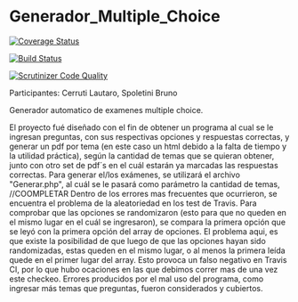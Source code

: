 # Generador_Multiple_Choice

[![Coverage Status](https://coveralls.io/repos/github/LautaroCerruti/Generador_Multiple_Choice/badge.svg?branch=master)](https://coveralls.io/github/LautaroCerruti/Generador_Multiple_Choice?branch=master)

[![Build Status](https://travis-ci.org/LautaroCerruti/Generador_Multiple_Choice.svg?branch=master)](https://travis-ci.org/LautaroCerruti/Generador_Multiple_Choice)

[![Scrutinizer Code Quality](https://scrutinizer-ci.com/g/LautaroCerruti/Generador_Multiple_Choice/badges/quality-score.png?b=master)](https://scrutinizer-ci.com/g/LautaroCerruti/Generador_Multiple_Choice/?branch=master)

Participantes: Cerruti Lautaro, Spoletini Bruno

Generador automatico de examenes multiple choice.

El proyecto fué diseñado con el fin de obtener un programa al cual se le ingresan preguntas, con sus respectivas opciones y respuestas correctas, y generar un pdf por tema (en este caso un html debido a la falta de tiempo y la utilidad práctica), según la cantidad de temas que se quieran obtener, junto con otro set de pdf´s en el cuál estarán ya marcadas las respuestas correctas.
Para generar el/los exámenes, se utilizará el archivo "Generar.php", al cuál se le pasará como parámetro la cantidad de temas, 
//COOMPLETAR
Dentro de los errores mas frecuentes que ocurrieron, se encuentra el problema de la aleatoriedad en los test de Travis.
Para comprobar que las opciones se randomizaron (esto para que no queden en el mismo lugar en el cuál se ingresaron), se compara la primera opción que se leyó con la primera opción del array de opciones. El problema aqui, es que existe la posibilidad de que luego de que las opciones hayan sido randomizadas, estas queden en el mismo lugar, o al menos la primera leída quede en el primer lugar del array.
Esto provoca un falso negativo en Travis CI, por lo que hubo ocaciones en las que debimos correr mas de una vez este checkeo.
Errores producidos por el mal uso del programa, como ingresar más temas que preguntas, fueron considerados y cubiertos.

